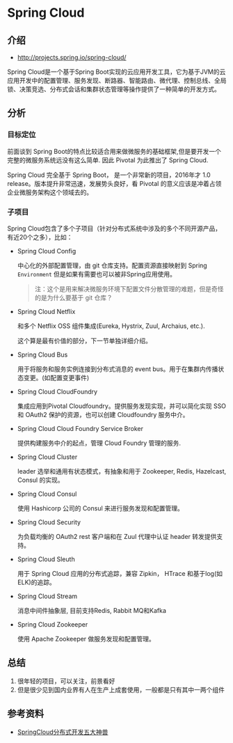 # Spring Cloud

## 介绍

- http://projects.spring.io/spring-cloud/

Spring Cloud是一个基于Spring Boot实现的云应用开发工具，它为基于JVM的云应用开发中的配置管理、服务发现、断路器、智能路由、微代理、控制总线、全局锁、决策竞选、分布式会话和集群状态管理等操作提供了一种简单的开发方式。

## 分析

### 目标定位

前面谈到 Spring Boot的特点比较适合用来做微服务的基础框架,但是要开发一个完整的微服务系统远没有这么简单. 因此 Pivotal 为此推出了 Spring Cloud.

Spring Cloud 完全基于 Spring Boot， 是一个非常新的项目，2016年才 1.0 release。版本提升非常迅速，发展势头良好，看 Pivotal 的意义应该是冲着占领企业微服务架构这个领域去的。

### 子项目

Spring Cloud包含了多个子项目（针对分布式系统中涉及的多个不同开源产品，有近20个之多），比如：

- Spring Cloud Config

	中心化的外部配置管理，由 git 仓库支持。配置资源直接映射到 Spring `Environment` 但是如果有需要也可以被非Spring应用使用。

    > 注：这个是用来解决微服务环境下配置文件分散管理的难题，但是奇怪的是为什么要基于 git 仓库？

- Spring Cloud Netflix

	和多个 Netflix OSS 组件集成(Eureka, Hystrix, Zuul, Archaius, etc.).

    这个算是最有价值的部分，下一节单独详细介绍。

- Spring Cloud Bus

	用于将服务和服务实例连接到分布式消息的 event bus。用于在集群内传播状态变更。(如配置变更事件)

- Spring Cloud CloudFoundry

	集成应用到Pivotal Cloudfoundry。提供服务发现实现，并可以简化实现 SSO 和 OAuth2 保护的资源，也可以创建 Cloudfoundry 服务中介。

- Spring Cloud Cloud Foundry Service Broker

	提供构建服务中介的起点，管理 Cloud Foundry 管理的服务.

- Spring Cloud Cluster

	leader 选举和通用有状态模式，有抽象和用于 Zookeeper, Redis, Hazelcast, Consul 的实现。

- Spring Cloud Consul

	使用 Hashicorp 公司的 Consul 来进行服务发现和配置管理。

- Spring Cloud Security

	为负载均衡的 OAuth2 rest 客户端和在 Zuul 代理中认证 header 转发提供支持。

- Spring Cloud Sleuth

	用于 Spring Cloud 应用的分布式追踪，兼容 Zipkin， HTrace 和基于log(如 ELK)的追踪。

- Spring Cloud Stream

	消息中间件抽象层, 目前支持Redis, Rabbit MQ和Kafka

- Spring Cloud Zookeeper

	使用 Apache Zookeeper 做服务发现和配置管理。

## 总结

1. 很年轻的项目，可以关注，前景看好
2. 但是很少见到国内业界有人在生产上成套使用，一般都是只有其中一两个组件

## 参考资料

- [SpringCloud分布式开发五大神兽](https://segmentfault.com/a/1190000005029218)
